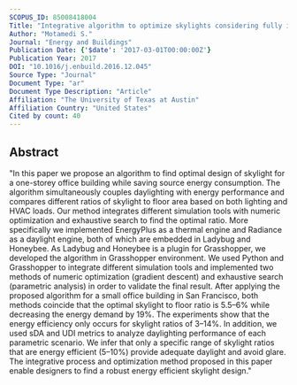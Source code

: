 ```yaml
---
SCOPUS_ID: 85008418004
Title: "Integrative algorithm to optimize skylights considering fully impacts of daylight on energy"
Author: "Motamedi S."
Journal: "Energy and Buildings"
Publication Date: {'$date': '2017-03-01T00:00:00Z'}
Publication Year: 2017
DOI: "10.1016/j.enbuild.2016.12.045"
Source Type: "Journal"
Document Type: "ar"
Document Type Description: "Article"
Affiliation: "The University of Texas at Austin"
Affiliation Country: "United States"
Cited by count: 40
---
```


## Abstract
"In this paper we propose an algorithm to find optimal design of skylight for a one-storey office building while saving source energy consumption. The algorithm simultaneously couples daylighting with energy performance and compares different ratios of skylight to floor area based on both lighting and HVAC loads. Our method integrates different simulation tools with numeric optimization and exhaustive search to find the optimal ratio. More specifically we implemented EnergyPlus as a thermal engine and Radiance as a daylight engine, both of which are embedded in Ladybug and Honeybee. As Ladybug and Honeybee is a plugin for Grasshopper, we developed the algorithm in Grasshopper environment. We used Python and Grasshopper to integrate different simulation tools and implemented two methods of numeric optimization (gradient descent) and exhaustive search (parametric analysis) in order to validate the final result. After applying the proposed algorithm for a small office building in San Francisco, both methods coincide that the optimal skylight to floor ratio is 5.5–6% while decreasing the energy demand by 19%. The experiments show that the energy efficiency only occurs for skylight ratios of 3–14%. In addition, we used sDA and UDI metrics to analyze daylighting performance of each parametric scenario. We infer that only a specific range of skylight ratios that are energy efficient (5–10%) provide adequate daylight and avoid glare. The integrative process and optimization method proposed in this paper enable designers to find a robust energy efficient skylight design."
